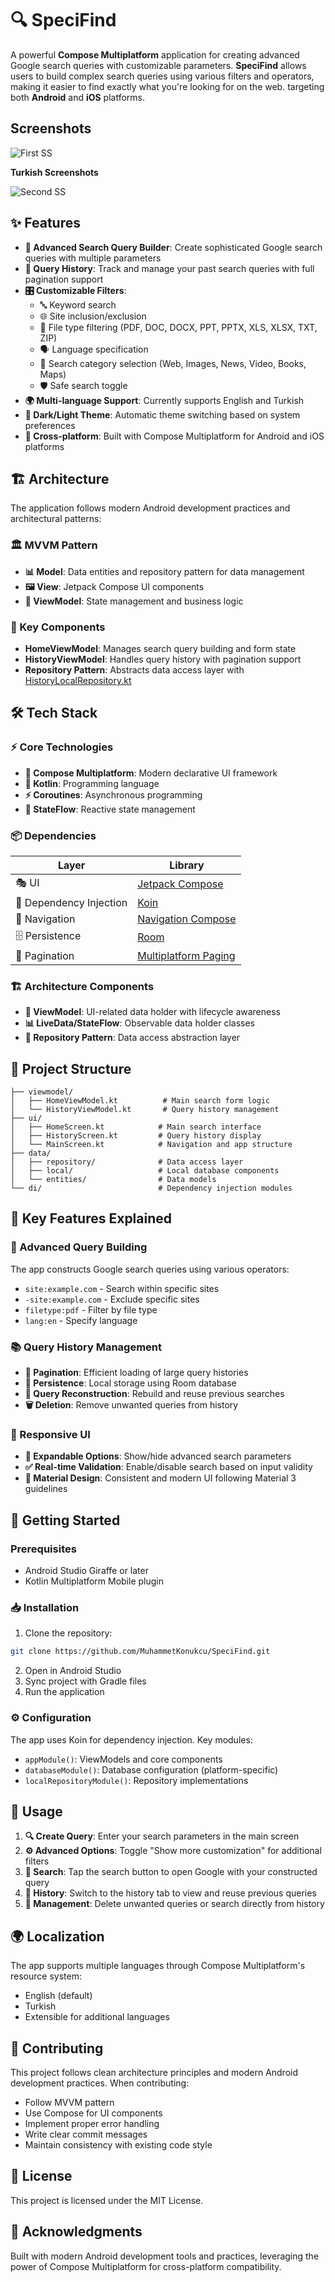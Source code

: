 # 🔍 SpeciFind

A powerful **Compose Multiplatform** application for creating advanced Google search queries with
customizable parameters. **SpeciFind** allows users to build complex search queries using various
filters and operators, making it easier to find exactly what you're looking for on the web.
targeting both **Android** and **iOS** platforms.

## Screenshots

![First SS](screenshot/first.png)

**Turkish Screenshots**

![Second SS](screenshot/second.png)

## ✨ Features

- **🔧 Advanced Search Query Builder**: Create sophisticated Google search queries with multiple
  parameters
- **📝 Query History**: Track and manage your past search queries with full pagination support
- **🎛️ Customizable Filters**:
    - 🔤 Keyword search
    - 🌐 Site inclusion/exclusion
    - 📄 File type filtering (PDF, DOC, DOCX, PPT, PPTX, XLS, XLSX, TXT, ZIP)
    - 🗣️ Language specification
    - 📂 Search category selection (Web, Images, News, Video, Books, Maps)
    - 🛡️ Safe search toggle
- **🌍 Multi-language Support**: Currently supports English and Turkish
- **🎨 Dark/Light Theme**: Automatic theme switching based on system preferences
- **📱 Cross-platform**: Built with Compose Multiplatform for Android and iOS platforms

## 🏗️ Architecture

The application follows modern Android development practices and architectural patterns:

### 🏛️ MVVM Pattern

- **📊 Model**: Data entities and repository pattern for data management
- **🖼️ View**: Jetpack Compose UI components
- **🎯 ViewModel**: State management and business logic

### 🔑 Key Components

- **HomeViewModel**: Manages search query building and form state
- **HistoryViewModel**: Handles query history with pagination support
- **Repository Pattern**: Abstracts data access layer
  with [HistoryLocalRepository.kt](composeApp/src/commonMain/kotlin/com/muhammetkonukcu/specifind/room/repository/HistoryLocalRepository.kt)

## 🛠️ Tech Stack

### ⚡ Core Technologies

- **🎨 Compose Multiplatform**: Modern declarative UI framework
- **🔧 Kotlin**: Programming language
- **⚡ Coroutines**: Asynchronous programming
- **🔄 StateFlow**: Reactive state management

### 📦 Dependencies

| Layer                   | Library                                                                 |
|-------------------------|-------------------------------------------------------------------------|
| 🎭 UI                   | [Jetpack Compose](https://developer.android.com/compose/)               |
| 💉 Dependency Injection | [Koin](https://insert-koin.io/)                                         |
| 🧭 Navigation           | [Navigation Compose](https://developer.android.com/guide/navigation)    |
| 🗄️ Persistence         | [Room](https://developer.android.com/jetpack/androidx/releases/room)    |
| 📄 Pagination           | [Multiplatform Paging](https://github.com/cashapp/multiplatform-paging) |

### 🏗️ Architecture Components

- **🎯 ViewModel**: UI-related data holder with lifecycle awareness
- **📊 LiveData/StateFlow**: Observable data holder classes
- **🏪 Repository Pattern**: Data access abstraction layer

## 📁 Project Structure

```
├── viewmodel/
│   ├── HomeViewModel.kt          # Main search form logic
│   └── HistoryViewModel.kt       # Query history management
├── ui/
│   ├── HomeScreen.kt            # Main search interface
│   ├── HistoryScreen.kt         # Query history display
│   └── MainScreen.kt            # Navigation and app structure
├── data/
│   ├── repository/              # Data access layer
│   ├── local/                   # Local database components
│   └── entities/                # Data models
└── di/                          # Dependency injection modules
```

## 🚀 Key Features Explained

### 🔧 Advanced Query Building

The app constructs Google search queries using various operators:

- `site:example.com` - Search within specific sites
- `-site:example.com` - Exclude specific sites
- `filetype:pdf` - Filter by file type
- `lang:en` - Specify language

### 📚 Query History Management

- **📄 Pagination**: Efficient loading of large query histories
- **💾 Persistence**: Local storage using Room database
- **🔄 Query Reconstruction**: Rebuild and reuse previous searches
- **🗑️ Deletion**: Remove unwanted queries from history

### 📱 Responsive UI

- **🔽 Expandable Options**: Show/hide advanced search parameters
- **✅ Real-time Validation**: Enable/disable search based on input validity
- **🎨 Material Design**: Consistent and modern UI following Material 3 guidelines

## 🚀 Getting Started

### Prerequisites

- Android Studio Giraffe or later
- Kotlin Multiplatform Mobile plugin

### 📥 Installation

1. Clone the repository:
  ```bash
  git clone https://github.com/MuhammetKonukcu/SpeciFind.git
  ```
2. Open in Android Studio
3. Sync project with Gradle files
4. Run the application

### ⚙️ Configuration

The app uses Koin for dependency injection. Key modules:

- `appModule()`: ViewModels and core components
- `databaseModule()`: Database configuration (platform-specific)
- `localRepositoryModule()`: Repository implementations

## 📖 Usage

1. **🔍 Create Query**: Enter your search parameters in the main screen
2. **⚙️ Advanced Options**: Toggle "Show more customization" for additional filters
3. **🔎 Search**: Tap the search button to open Google with your constructed query
4. **📝 History**: Switch to the history tab to view and reuse previous queries
5. **🧹 Management**: Delete unwanted queries or search directly from history

## 🌍 Localization

The app supports multiple languages through Compose Multiplatform's resource system:

- English (default)
- Turkish
- Extensible for additional languages

## 🤝 Contributing

This project follows clean architecture principles and modern Android development practices. When
contributing:

- Follow MVVM pattern
- Use Compose for UI components
- Implement proper error handling
- Write clear commit messages
- Maintain consistency with existing code style

## 📄 License

This project is licensed under the MIT License.

## 🙏 Acknowledgments

Built with modern Android development tools and practices, leveraging the power of Compose
Multiplatform for cross-platform compatibility.